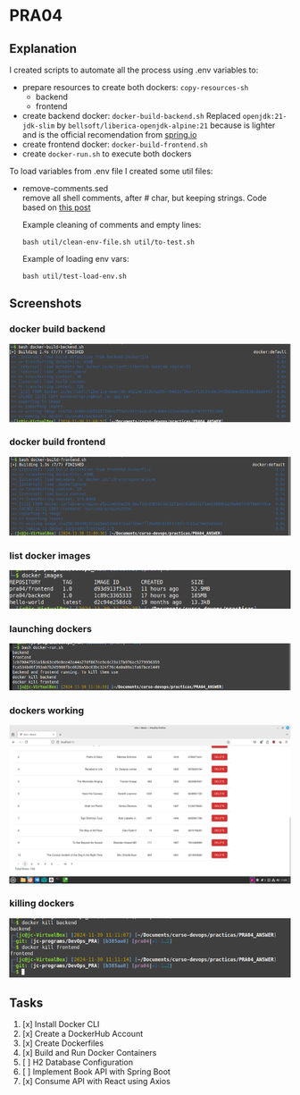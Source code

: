 # PRA04

## Explanation

I created scripts to automate all the process using .env variables to:  
- prepare resources to create both dockers: `copy-resources-sh`
    - backend
    - frontend
- create backend docker: `docker-build-backend.sh`
    Replaced `openjdk:21-jdk-slim` by `bellsoft/liberica-openjdk-alpine:21` because is lighter and is the official recomendation from [spring.io](https://spring.io/quickstart)
- create frontend docker: `docker-build-frontend.sh`
- create `docker-run.sh` to execute both dockers

To load variables from .env file I created some util files:
- remove-comments.sed  
    remove all shell comments, after # char, but keeping strings. Code based on [this post](https://sleeplessbeastie.eu/2012/11/07/how-to-remove-comments-from-a-shell-script/)

    Example cleaning of comments and empty lines:
    ```
    bash util/clean-env-file.sh util/to-test.sh
    ```

    Example of loading env vars:
    ```
    bash util/test-load-env.sh
    ```

## Screenshots

### docker build backend
![docker build backend](img/pra04/01-build-backend.png)

### docker build frontend
![docker build frontend](img/pra04/02-build-frontend.png)

### list docker images
![list docker images](img/pra04/02--docker-images.png)

### launching dockers
![launching dockers](img/pra04/03-launch-dockers.png)

### dockers working
![dockers working](img/pra04/04-web-working.png)

### killing dockers
![killing dockers](img/pra04/05-killing-dockers.png)


## Tasks

1. [x] Install Docker CLI
2. [x] Create a DockerHub Account
3. [x] Create Dockerfiles
4. [x] Build and Run Docker Containers
5. [ ] H2 Database Configuration
6. [ ] Implement Book API with Spring Boot
7. [x] Consume API with React using Axios

